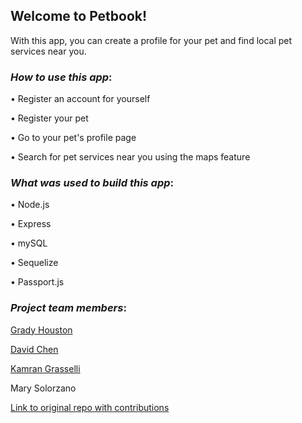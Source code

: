 <h2><strong>Welcome to Petbook!</strong></h2>

With this app, you can create a profile for your pet and find local pet services near you.

<h3><em><strong>How to use this app</strong></em>:</h3>

• Register an account for yourself

• Register your pet

• Go to your pet's profile page

• Search for pet services near you using the maps feature


<h3><em><strong>What was used to build this app</strong></em>:</h3>

• Node.js

• Express

• mySQL

• Sequelize

• Passport.js


<h3><em><strong>Project team members</strong></em>:</h3>

<a href="https://github.com/gradyhouston">Grady Houston</a>

<a href="https://github.com/dchen95">David Chen</a>
         
<a href="https://github.com/Greengecko19">Kamran Grasselli</a>

Mary Solorzano

<a href="https://github.com/dchen95/2-Project/graphs/contributors">Link to original repo with contributions</a>
